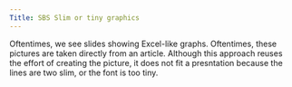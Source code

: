 ```yaml
---
Title: SBS Slim or tiny graphics
---
```


Oftentimes, we see slides showing Excel-like graphs. Oftentimes, these pictures are taken directly from an article. Although this approach reuses the effort of creating the picture, it does not fit a presntation because the lines are two slim, or the font is too tiny.

